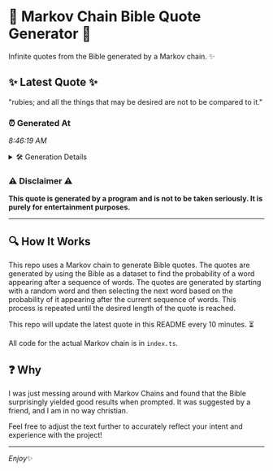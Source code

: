 # 📖 Markov Chain Bible Quote Generator 📖

Infinite quotes from the Bible generated by a Markov chain. ✨

## ✨ Latest Quote ✨
"rubies; and all the things that may be desired are not to be compared to it."

### ⏰ Generated At
*8:46:19 AM*

<details>
    <summary>🛠️ Generation Details</summary>
    <p>
        <strong>🌱 Seed:</strong> rubies;<br>
        <strong>🔄 Iterations:</strong> 15<br>
        <strong>📜 Context History:</strong><br>[ rubies; ]: and<br>[ rubies;, and ]: all<br>[ rubies;, and, all ]: the<br>[ rubies;, and, all, the ]: things<br>[ rubies;, and, all, the, things ]: that<br>[ rubies;, and, all, the, things, that ]: may<br>[ and, all, the, things, that, may ]: be<br>[ all, the, things, that, may, be ]: desired<br>[ the, things, that, may, be, desired ]: are<br>[ things, that, may, be, desired, are ]: not<br>[ that, may, be, desired, are, not ]: to<br>[ may, be, desired, are, not, to ]: be<br>[ be, desired, are, not, to, be ]: compared<br>[ desired, are, not, to, be, compared ]: to<br>[ are, not, to, be, compared, to ]: it.<br>
    </p>
</details>

### ⚠️ Disclaimer ⚠️
**This quote is generated by a program and is not to be taken seriously. It is purely for entertainment purposes.**

---

## 🔍 How It Works

This repo uses a Markov chain to generate Bible quotes. The quotes are generated by using the Bible as a dataset to find the probability of a word appearing after a sequence of words. The quotes are generated by starting with a random word and then selecting the next word based on the probability of it appearing after the current sequence of words. This process is repeated until the desired length of the quote is reached.

This repo will update the latest quote in this README every 10 minutes. ⏳

All code for the actual Markov chain is in `index.ts`.

## ❓ Why

I was just messing around with Markov Chains and found that the Bible surprisingly yielded good results when prompted. 
It was suggested by a friend, and I am in no way christian.

Feel free to adjust the text further to accurately reflect your intent and experience with the project!

---

*Enjoy*✨
